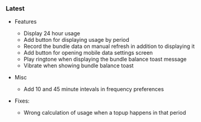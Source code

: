### Latest

+ Features
  - Display 24 hour usage
  - Add button for displaying usage by period
  - Record the bundle data on manual refresh in addition to displaying it
  - Add button for opening mobile data settings screen
  - Play ringtone when displaying the bundle balance toast message
  - Vibrate when showing bundle balance toast

+ Misc

  - Add 10 and 45 minute intevals in frequency preferences

+ Fixes:

  - Wrong calculation of usage when a topup happens in that period
